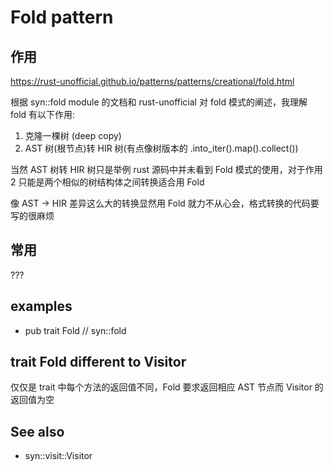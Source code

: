 # Fold pattern

## 作用
<https://rust-unofficial.github.io/patterns/patterns/creational/fold.html>

根据 syn::fold module 的文档和 rust-unofficial 对 fold 模式的阐述，我理解 fold 有以下作用:
1. 克隆一棵树 (deep copy)
2. AST 树(根节点)转 HIR 树(有点像树版本的 .into_iter().map().collect())

当然 AST 树转 HIR 树只是举例 rust 源码中并未看到 Fold 模式的使用，对于作用 2 只能是两个相似的树结构体之间转换适合用 Fold

像 AST -> HIR 差异这么大的转换显然用 Fold 就力不从心会，格式转换的代码要写的很麻烦

## 常用
???

## examples
- pub trait Fold // syn::fold

## trait Fold different to Visitor

仅仅是 trait 中每个方法的返回值不同，Fold 要求返回相应 AST 节点而 Visitor 的返回值为空

## See also
- syn::visit::Visitor
